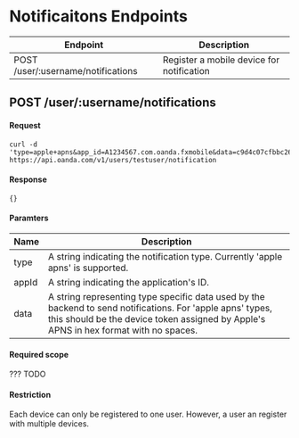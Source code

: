 # Notificaitons Endpoints

| Endpoint | Description |
| -------- | ----------- |
| POST /user/:username/notifications | Register a mobile device for notification |

## POST /user/:username/notifications

#### Request
    curl -d 'type=apple+apns&app_id=A1234567.com.oanda.fxmobile&data=c9d4c07cfbbc26d6ef87a44d53e169831096a5d5fd82547556659dddf715defc' https://api.oanda.com/v1/users/testuser/notification

#### Response
    {}

#### Paramters
| Name | Description |
| ---- | ----------- |
| type | A string indicating the notification type. Currently 'apple apns' is supported. |
| appId | A string indicating the application's ID. |
| data | A string representing type specific data used by the backend to send notifications. For 'apple apns' types, this should be the device token assigned by Apple's APNS in hex format with no spaces. |

#### Required scope
??? TODO

#### Restriction
Each device can only be registered to one user.  However, a user an register with multiple devices.

